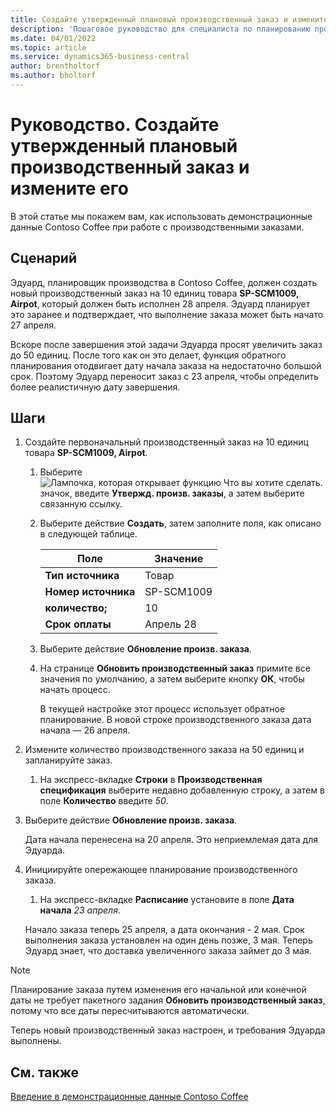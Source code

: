 ```yaml
---
title: Создайте утвержденный плановый производственный заказ и измените его
description: 'Пошаговое руководство для специалиста по планированию производства в Contoso Coffee, который хочет создать утвержденный запланированный производственный заказ, а затем изменить его.'
ms.date: 04/01/2022
ms.topic: article
ms.service: dynamics365-business-central
author: brentholtorf
ms.author: bholtorf
---
```


# <a name="walkthrough-create-a-firm-planned-production-order-and-change-it"></a>Руководство. Создайте утвержденный плановый производственный заказ и измените его

В этой статье мы покажем вам, как использовать демонстрационные данные Contoso Coffee при работе с производственными заказами.  

## <a name="scenario"></a>Сценарий

Эдуард, планировщик производства в Contoso Coffee, должен создать новый производственный заказ на 10 единиц товара **SP-SCM1009, Airpot**, который должен быть исполнен 28 апреля. Эдуард планирует это заранее и подтверждает, что выполнение заказа может быть начато 27 апреля.  

Вскоре после завершения этой задачи Эдуарда просят увеличить заказ до 50 единиц. После того как он это делает, функция обратного планирования отодвигает дату начала заказа на недостаточно большой срок. Поэтому Эдуард переносит заказ с 23 апреля, чтобы определить более реалистичную дату завершения.  

## <a name="steps"></a>Шаги

1. Создайте первоначальный производственный заказ на 10 единиц товара **SP-SCM1009, Airpot**.

    1. Выберите ![Лампочка, которая открывает функцию Что вы хотите сделать.](../../media/ui-search/search_small.png "Что вы хотите сделать") значок, введите **Утвержд. произв. заказы**, а затем выберите связанную ссылку.  

    2. Выберите действие **Создать**, затем заполните поля, как описано в следующей таблице.  

        |Поле  |Значение  |
        |---------|---------|
        |**Тип источника** |Товар|
        |**Номер источника** |SP-SCM1009|
        |**количество;** |10|
        |**Срок оплаты**|Апрель 28  |

    3. Выберите действие **Обновление произв. заказа**.  

    4. На странице **Обновить производственный заказ** примите все значения по умолчанию, а затем выберите кнопку **ОК**, чтобы начать процесс.  

        В текущей настройке этот процесс использует обратное планирование. В новой строке производственного заказа дата начала — 26 апреля.  

2. Измените количество производственного заказа на 50 единиц и запланируйте заказ.  

    1. На экспресс-вкладке **Строки** в **Производственная спецификация** выберите недавно добавленную строку, а затем в поле **Количество** введите *50*.  

3. Выберите действие **Обновление произв. заказа**.  

    Дата начала перенесена на 20 апреля. Это неприемлемая дата для Эдуарда.

4. Инициируйте опережающее планирование производственного заказа.

    1. На экспресс-вкладке **Расписание** установите в поле **Дата начала** *23 апреля*.

    Начало заказа теперь 25 апреля, а дата окончания - 2 мая. Срок выполнения заказа установлен на один день позже, 3 мая. Теперь Эдуард знает, что доставка увеличенного заказа займет до 3 мая.

> [!NOTE]
> Планирование заказа путем изменения его начальной или конечной даты не требует пакетного задания **Обновить производственный заказ**, потому что все даты пересчитываются автоматически.

Теперь новый производственный заказ настроен, и требования Эдуарда выполнены.  

## <a name="see-also"></a>См. также

[Введение в демонстрационные данные Contoso Coffee](../contoso-coffee-intro.md)  
